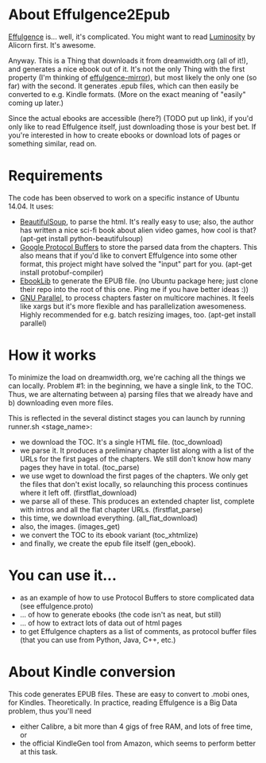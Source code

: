 About Effulgence2Epub
=====================

[Effulgence](http://edgeofyourseat.dreamwidth.org/2121.html) is... well, it's complicated. You might want to read [Luminosity](http://luminous.elcenia.com/) by Alicorn first. It's awesome.

Anyway. This is a Thing that downloads it from dreamwidth.org (all of it!), and generates a nice ebook out of it. It's not the only Thing with the first property (I'm thinking of [effulgence-mirror](https://github.com/liammdalton/effulgence-mirror)), but most likely the only one (so far) with the second. It generates .epub files, which can then easily be converted to e.g. Kindle formats. (More on the exact meaning of "easily" coming up later.)

Since the actual ebooks are accessible (here?) (TODO put up link), if you'd only like to read Effulgence itself, just downloading those is your best bet. If you're interested in how to create ebooks or download lots of pages or something similar, read on.

Requirements
============
The code has been observed to work on a specific instance of Ubuntu 14.04. It uses:

  - [BeautifulSoup](http://www.crummy.com/software/BeautifulSoup/), to parse the html. It's really easy to use; also, the author has written a nice sci-fi book about alien video games, how cool is that? (apt-get install python-beautifulsoup)
  - [Google Protocol Buffers](https://code.google.com/p/protobuf/) to store the parsed data from the chapters. This also means that if you'd like to convert Effulgence into some other format, this project might have solved the "input" part for you. (apt-get install protobuf-compiler)
  - [EbookLib](https://github.com/aerkalov/ebooklib) to generate the EPUB file. (no Ubuntu package here; just clone their repo into the root of this one. Ping me if you have better ideas :))
  - [GNU Parallel](http://www.gnu.org/software/parallel/), to process chapters faster on multicore machines. It feels like xargs but it's more flexible and has parallelization awesomeness. Highly recommended for e.g. batch resizing images, too. (apt-get install parallel)


How it works
============

To minimize the load on dreamwidth.org, we're caching all the things we can
locally. Problem #1: in the beginning, we have a single link, to the TOC. Thus, we are alternating between a) parsing files that we already have
and b) downloading even more files.

This is reflected in the several distinct stages you can launch by running runner.sh <stage_name>:

  - we download the TOC. It's a single HTML file. (toc_download)
  - we parse it. It produces a preliminary chapter list along with a list of the URLs for the first pages of the chapters. We still don't know how many pages they have in total. (toc_parse)
  - we use wget to download the first pages of the chapters. We only get the files that don't exist locally, so relaunching this process continues where it left off. (firstflat_download)
  - we parse all of these. This produces an extended chapter list, complete with intros and all the flat chapter URLs. (firstflat_parse)
  - this time, we download everything. (all\_flat\_download)
  - also, the images. (images_get)
  - we convert the TOC to its ebook variant (toc_xhtmlize)
  - and finally, we create the epub file itself (gen_ebook).

You can use it...
==================

  - as an example of how to use Protocol Buffers to store complicated data (see effulgence.proto)
  - ... of how to generate ebooks (the code isn't as neat, but still)
  - ... of how to extract lots of data out of html pages
  - to get Effulgence chapters as a list of comments, as protocol buffer files (that you can use from Python, Java, C++, etc.)

About Kindle conversion
========================

This code generates EPUB files. These are easy to convert to .mobi ones, for Kindles. Theoretically. In practice, reading Effulgence is a Big Data problem, thus you'll need

  - either Calibre, a bit more than 4 gigs of free RAM, and lots of free time, or
  - the official KindleGen tool from Amazon, which seems to perform better at this task.

